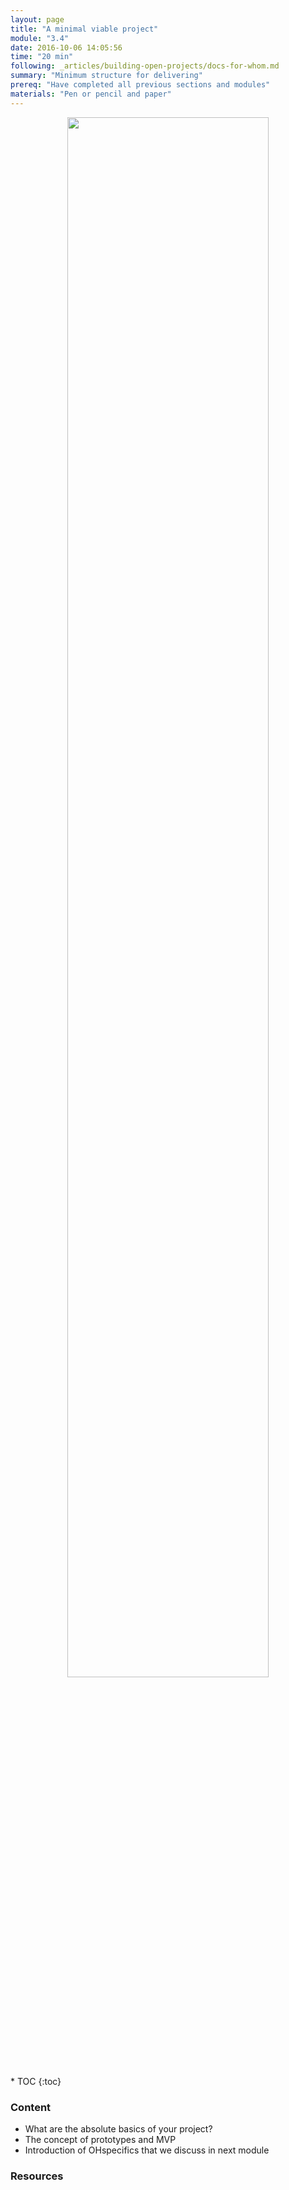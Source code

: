 ```yaml
---
layout: page
title: "A minimal viable project"
module: "3.4"
date: 2016-10-06 14:05:56
time: "20 min"
following: _articles/building-open-projects/docs-for-whom.md
summary: "Minimum structure for delivering"
prereq: "Have completed all previous sections and modules"
materials: "Pen or pencil and paper"
---
```

<p align="center">
<img src="https://raw.githubusercontent.com/ohwmakers/OHM-curriculum/gh-pages/img/work_in_progress_banner.svg" width="80%"/>
</p>
* TOC
{:toc}

### Content

- What are the absolute basics of your project?
- The concept of prototypes and MVP
- Introduction of OHspecifics that we discuss in next module

<!--### {{ site.assignment }} Do something!-->

### Resources
